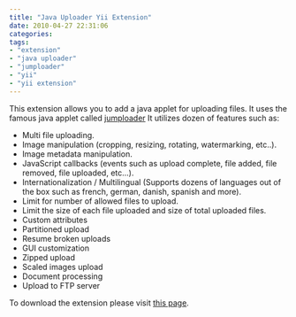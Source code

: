 ```yaml
---
title: "Java Uploader Yii Extension"
date: 2010-04-27 22:31:06
categories: 
tags: 
- "extension"
- "java uploader"
- "jumploader"
- "yii"
- "yii extension"
---
```


<div style='direction:ltr;text-align:left;'>


This extension allows you to add a java applet for uploading files.  It uses the famous java applet called <a href="http://www.jumploader.com/">jumploader</a> It utilizes dozen of features such as:
<ul>
	<li>Multi file uploading.</li>
	<li>Image manipulation (cropping, resizing, rotating, watermarking,  etc..).</li>
	<li>Image metadata manipulation.</li>
	<li>JavaScript callbacks (events such as upload complete, file added,  file removed, file uploaded, etc...).</li>
	<li>Internationalization / Multilingual (Supports dozens of languages  out of the box such as french, german, danish, spanish and more).</li>
	<li>Limit for number of allowed files to upload.</li>
	<li>Limit the size of each file uploaded and size of total uploaded  files.</li>
	<li>Custom attributes</li>
	<li>Partitioned upload</li>
	<li>Resume broken uploads</li>
	<li>GUI customization</li>
	<li>Zipped upload</li>
	<li>Scaled images upload</li>
	<li>Document processing</li>
	<li>Upload to FTP server</li>
</ul>

<p style="text-align: left;">To download the extension please visit <a href="http://www.yiiframework.com/extension/jumploader-java-uploader/" target="_blank">this page</a>.</p>
</div>
